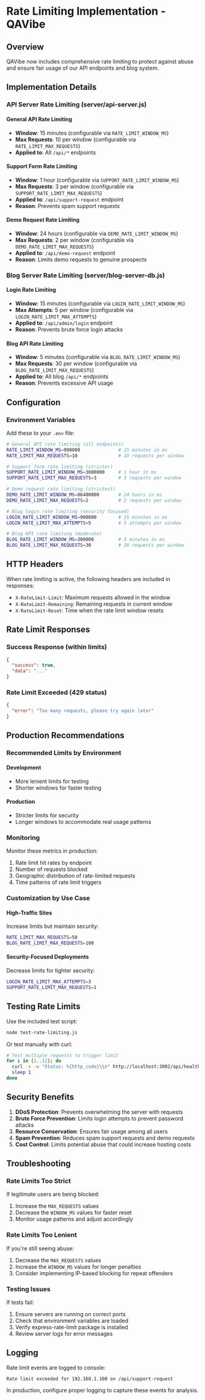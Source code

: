 # Rate Limiting Implementation - QAVibe

## Overview

QAVibe now includes comprehensive rate limiting to protect against abuse and ensure fair usage of our API endpoints and blog system.

## Implementation Details

### API Server Rate Limiting (server/api-server.js)

#### General API Rate Limiting
- **Window**: 15 minutes (configurable via `RATE_LIMIT_WINDOW_MS`)
- **Max Requests**: 10 per window (configurable via `RATE_LIMIT_MAX_REQUESTS`)
- **Applied to**: All `/api/*` endpoints

#### Support Form Rate Limiting
- **Window**: 1 hour (configurable via `SUPPORT_RATE_LIMIT_WINDOW_MS`)
- **Max Requests**: 3 per window (configurable via `SUPPORT_RATE_LIMIT_MAX_REQUESTS`)
- **Applied to**: `/api/support-request` endpoint
- **Reason**: Prevents spam support requests

#### Demo Request Rate Limiting
- **Window**: 24 hours (configurable via `DEMO_RATE_LIMIT_WINDOW_MS`)
- **Max Requests**: 2 per window (configurable via `DEMO_RATE_LIMIT_MAX_REQUESTS`)
- **Applied to**: `/api/demo-request` endpoint
- **Reason**: Limits demo requests to genuine prospects

### Blog Server Rate Limiting (server/blog-server-db.js)

#### Login Rate Limiting
- **Window**: 15 minutes (configurable via `LOGIN_RATE_LIMIT_WINDOW_MS`)
- **Max Attempts**: 5 per window (configurable via `LOGIN_RATE_LIMIT_MAX_ATTEMPTS`)
- **Applied to**: `/api/admin/login` endpoint
- **Reason**: Prevents brute force login attacks

#### Blog API Rate Limiting
- **Window**: 5 minutes (configurable via `BLOG_RATE_LIMIT_WINDOW_MS`)
- **Max Requests**: 30 per window (configurable via `BLOG_RATE_LIMIT_MAX_REQUESTS`)
- **Applied to**: All blog `/api/*` endpoints
- **Reason**: Prevents excessive API usage

## Configuration

### Environment Variables

Add these to your `.env` file:

```bash
# General API rate limiting (all endpoints)
RATE_LIMIT_WINDOW_MS=900000              # 15 minutes in ms
RATE_LIMIT_MAX_REQUESTS=10               # 10 requests per window

# Support form rate limiting (stricter)
SUPPORT_RATE_LIMIT_WINDOW_MS=3600000     # 1 hour in ms
SUPPORT_RATE_LIMIT_MAX_REQUESTS=3        # 3 requests per window

# Demo request rate limiting (strictest)
DEMO_RATE_LIMIT_WINDOW_MS=86400000       # 24 hours in ms
DEMO_RATE_LIMIT_MAX_REQUESTS=2           # 2 requests per window

# Blog login rate limiting (security focused)
LOGIN_RATE_LIMIT_WINDOW_MS=900000        # 15 minutes in ms
LOGIN_RATE_LIMIT_MAX_ATTEMPTS=5          # 5 attempts per window

# Blog API rate limiting (moderate)
BLOG_RATE_LIMIT_WINDOW_MS=300000         # 5 minutes in ms
BLOG_RATE_LIMIT_MAX_REQUESTS=30          # 30 requests per window
```

## HTTP Headers

When rate limiting is active, the following headers are included in responses:

- `X-RateLimit-Limit`: Maximum requests allowed in the window
- `X-RateLimit-Remaining`: Remaining requests in current window
- `X-RateLimit-Reset`: Time when the rate limit window resets

## Rate Limit Responses

### Success Response (within limits)
```json
{
  "success": true,
  "data": "..."
}
```

### Rate Limit Exceeded (429 status)
```json
{
  "error": "Too many requests, please try again later"
}
```

## Production Recommendations

### Recommended Limits by Environment

#### Development
- More lenient limits for testing
- Shorter windows for faster testing

#### Production
- Stricter limits for security
- Longer windows to accommodate real usage patterns

### Monitoring

Monitor these metrics in production:
1. Rate limit hit rates by endpoint
2. Number of requests blocked
3. Geographic distribution of rate-limited requests
4. Time patterns of rate limit triggers

### Customization by Use Case

#### High-Traffic Sites
Increase limits but maintain security:
```bash
RATE_LIMIT_MAX_REQUESTS=50
BLOG_RATE_LIMIT_MAX_REQUESTS=100
```

#### Security-Focused Deployments
Decrease limits for tighter security:
```bash
LOGIN_RATE_LIMIT_MAX_ATTEMPTS=3
SUPPORT_RATE_LIMIT_MAX_REQUESTS=1
```

## Testing Rate Limits

Use the included test script:
```bash
node test-rate-limiting.js
```

Or test manually with curl:
```bash
# Test multiple requests to trigger limit
for i in {1..12}; do
  curl -s -w "Status: %{http_code}\\n" http://localhost:3002/api/health
  sleep 1
done
```

## Security Benefits

1. **DDoS Protection**: Prevents overwhelming the server with requests
2. **Brute Force Prevention**: Limits login attempts to prevent password attacks
3. **Resource Conservation**: Ensures fair usage among all users
4. **Spam Prevention**: Reduces spam support requests and demo requests
5. **Cost Control**: Limits potential abuse that could increase hosting costs

## Troubleshooting

### Rate Limits Too Strict
If legitimate users are being blocked:
1. Increase the `MAX_REQUESTS` values
2. Decrease the `WINDOW_MS` values for faster reset
3. Monitor usage patterns and adjust accordingly

### Rate Limits Too Lenient
If you're still seeing abuse:
1. Decrease the `MAX_REQUESTS` values
2. Increase the `WINDOW_MS` values for longer penalties
3. Consider implementing IP-based blocking for repeat offenders

### Testing Issues
If tests fail:
1. Ensure servers are running on correct ports
2. Check that environment variables are loaded
3. Verify express-rate-limit package is installed
4. Review server logs for error messages

## Logging

Rate limit events are logged to console:
```
Rate limit exceeded for 192.168.1.100 on /api/support-request
```

In production, configure proper logging to capture these events for analysis.
